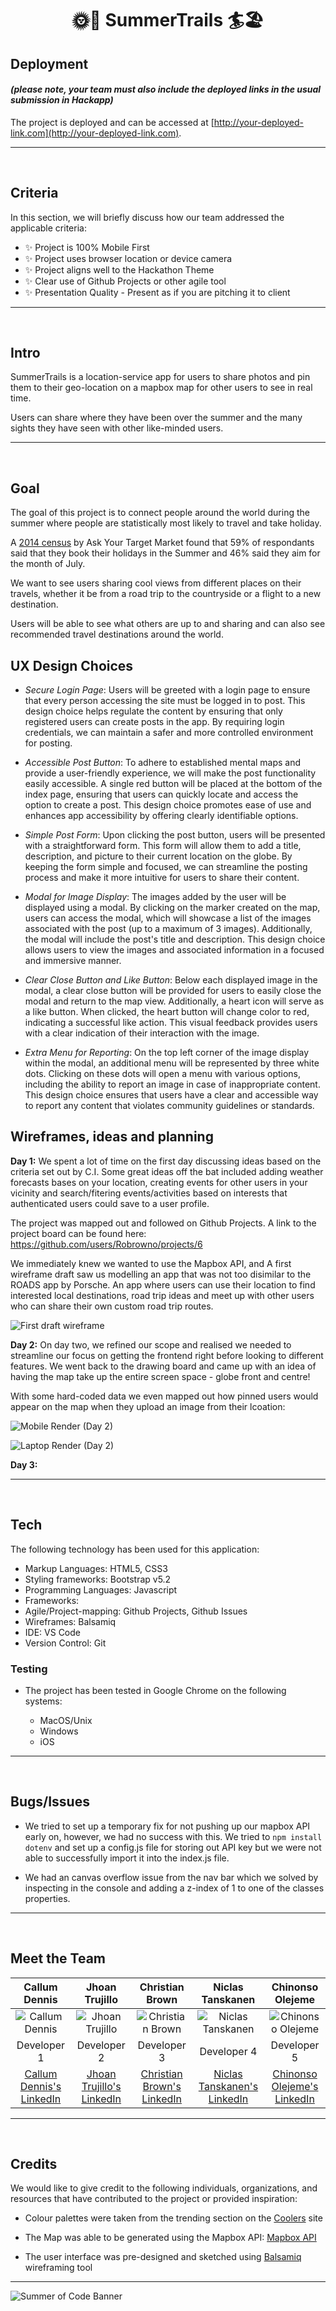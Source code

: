 <h1 align="center"><strong>🌞🚵 SummerTrails 🏄🏖️</strong>
</h1>

## Deployment
#### _(please note, your team must also include the deployed links in the usual submission in Hackapp)_
The project is deployed and can be accessed at [http://your-deployed-link.com](http://your-deployed-link.com).


---
&nbsp;

## Criteria
In this section, we will briefly discuss how our team addressed the applicable criteria:

- ✨ Project is 100% Mobile First
- ✨ Project uses browser location or device camera
- ✨ Project aligns well to the Hackathon Theme
- ✨ Clear use of Github Projects or other agile tool
- ✨ Presentation Quality - Present as if you are pitching it to client

---
&nbsp;

## Intro

SummerTrails is a location-service app for users to share photos and pin them to their geo-location on a mapbox map for other users to see in real time.

Users can share where they have been over the summer and the many sights they have seen with other like-minded users.


---
&nbsp;

## Goal

The goal of this project is to connect people around the world during the summer where people are statistically most likely to travel and take holiday.

A [2014 census](https://aytm.com/post/vacations-survey) by Ask Your Target Market found that 59% of respondants said that they book their holidays in the Summer and 46% said they aim for the month of July.

We want to see users sharing cool views from different places on their travels, whether it be from a road trip to the countryside or a flight to a new destination.

Users will be able to see what others are up to and sharing and can also see recommended travel destinations around the world.

## UX Design Choices

- *Secure Login Page*: Users will be greeted with a login page to ensure that every person accessing the site must be logged in to post. This design choice helps regulate the content by ensuring that only registered users can create posts in the app. By requiring login credentials, we can maintain a safer and more controlled environment for posting.
- *Accessible Post Button*: To adhere to established mental maps and provide a user-friendly experience, we will make the post functionality easily accessible. A single red button will be placed at the bottom of the index page, ensuring that users can quickly locate and access the option to create a post. This design choice promotes ease of use and enhances app accessibility by offering clearly identifiable options.
- *Simple Post Form*: Upon clicking the post button, users will be presented with a straightforward form. This form will allow them to add a title, description, and picture to their current location on the globe. By keeping the form simple and focused, we can streamline the posting process and make it more intuitive for users to share their content.

- *Modal for Image Display*: The images added by the user will be displayed using a modal. By clicking on the marker created on the map, users can access the modal, which will showcase a list of the images associated with the post (up to a maximum of 3 images). Additionally, the modal will include the post's title and description. This design choice allows users to view the images and associated information in a focused and immersive manner.
- *Clear Close Button and Like Button*: Below each displayed image in the modal, a clear close button will be provided for users to easily close the modal and return to the map view. Additionally, a heart icon will serve as a like button. When clicked, the heart button will change color to red, indicating a successful like action. This visual feedback provides users with a clear indication of their interaction with the image.
- *Extra Menu for Reporting*: On the top left corner of the image display within the modal, an additional menu will be represented by three white dots. Clicking on these dots will open a menu with various options, including the ability to report an image in case of inappropriate content. This design choice ensures that users have a clear and accessible way to report any content that violates community guidelines or standards.

## Wireframes, ideas and planning

**Day 1:** We spent a lot of time on the first day discussing ideas based on the criteria set out by C.I.
Some great ideas off the bat included adding weather forecasts bases on your location, creating events for other users in your vicinity and search/fitering events/activities based on interests that authenticated users could save to a user profile.

The project was mapped out and followed on Github Projects.
A link to the project board can be found here: https://github.com/users/Robrowno/projects/6

We immediately knew we wanted to use the Mapbox API, and A first wireframe draft saw us modelling an app that was not too disimilar to the ROADS app by Porsche. An app where users can use their location to find interested local destinations, road trip ideas and meet up with other users who can share their own custom road trip routes.

![First draft wireframe](./summertrails_project/static/assets/readme-images/initial-wireframe.png)

**Day 2:** On day two, we refined our scope and realised we needed to streamline our focus on getting the frontend right before looking to different features. We went back to the drawing board and came up with an idea of having the map take up the entire screen space - globe front and centre! 

With some hard-coded data we even mapped out how pinned users would appear on the map when they upload an image from their lcoation:

![Mobile Render (Day 2)](./summertrails_project/static/assets/readme-images/day2-progress-mobile.png)

![Laptop Render (Day 2)](./summertrails_project/static/assets/readme-images/day2-progress-laptop.png)



**Day 3:** 



---

&nbsp;

## Tech

The following technology has been used for this application:

- Markup Languages: HTML5, CSS3
- Styling frameworks: Bootstrap v5.2
- Programming Languages: Javascript
- Frameworks: 
- Agile/Project-mapping: Github Projects, Github Issues
- Wireframes: Balsamiq
- IDE: VS Code
- Version Control: Git


### Testing 

- The project has been tested in Google Chrome on the following systems:

    - MacOS/Unix
    - Windows
    - iOS
    
---

&nbsp;

## Bugs/Issues

- We tried to set up a temporary fix for not pushing up our mapbox API early on, however, we had no success with this. We tried to `npm install dotenv` and set up a config.js file for storing out API key but we were not able to successfully import it into the index.js file.

- We had an canvas overflow issue from the nav bar which we solved by inspecting in the console and adding a z-index of 1 to one of the classes properties.



-----

&nbsp;

## Meet the Team

| Callum Dennis | Jhoan Trujillo | Christian Brown | Niclas Tanskanen | Chinonso Olejeme |
| :---: | :---: | :---: | :---: | :---: |
| ![Callum Dennis](https://ca.slack-edge.com/T0L30B202-U03SRDH32SF-af021d3d5f5a-512) | ![Jhoan Trujillo](https://ca.slack-edge.com/T0L30B202-U058Y63AY9F-a234b1fddb8d-512) | ![Christian Brown](https://ca.slack-edge.com/T0L30B202-U030WF45NKV-1720b6f59b47-512) | ![Niclas Tanskanen](https://ca.slack-edge.com/T0L30B202-U03M22KFF46-11a1d1b943cd-512) | ![Chinonso Olejeme](https://ca.slack-edge.com/T0L30B202-U01S0DB71H8-6119c0e594c3-512) |
| Developer 1 | Developer 2 | Developer 3 | Developer 4 | Developer 5 |
| [Callum Dennis's LinkedIn](https://www.linkedin.com/in/callum-dennis-ireland/) | [Jhoan Trujillo's LinkedIn](https://www.linkedin.com/in/jhoan-trujillo-92b03517b/) | [ Christian Brown's LinkedIn](https://www.linkedin.com/in/christian-brown-ba7741171/) | [Niclas Tanskanen's LinkedIn](https://www.linkedin.com/in/niclastanskanen/) | [Chinonso Olejeme's LinkedIn](https://www.linkedin.com/in/olejeme/) |


-----

&nbsp;

## Credits
We would like to give credit to the following individuals, organizations, and resources that have contributed to the project or provided inspiration:

- Colour palettes were taken from the trending section on the [Coolers](https://coolors.co/palette/000000-14213d-fca311-e5e5e5-ffffff) site

- The Map was able to be generated using the Mapbox API: [Mapbox API](https://docs.mapbox.com/mapbox-gl-js/example/custom-marker-icons/)

- The user interface was pre-designed and sketched using [Balsamiq](https://balsamiq.com) wireframing tool




-----

![Summer of Code Banner](https://res.cloudinary.com/djdefbnij/image/upload/v1688114955/Summer_2_owummy.png)